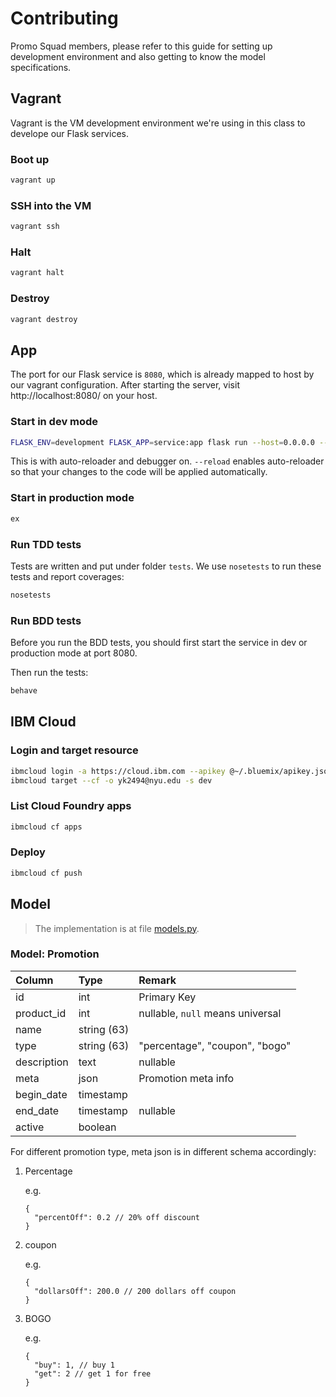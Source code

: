 # Contributing

Promo Squad members, please refer to this guide for setting up development environment and also getting to know the model specifications.

## Vagrant

Vagrant is the VM development environment we're using in this class to develope our Flask services.

### Boot up

```bash
vagrant up
```

### SSH into the VM

```bash
vagrant ssh
```

### Halt

```bash
vagrant halt
```

### Destroy

```bash
vagrant destroy
```

## App

The port for our Flask service is `8080`, which is already mapped to host by our vagrant configuration. After starting the server, visit http://localhost:8080/ on your host.

### Start in dev mode

```bash
FLASK_ENV=development FLASK_APP=service:app flask run --host=0.0.0.0 --port=8080 --reload --debugger
```

This is with auto-reloader and debugger on. `--reload` enables auto-reloader so that your changes to the code will be applied automatically.

### Start in production mode

```bash
ex
```

### Run TDD tests

Tests are written and put under folder `tests`. We use `nosetests` to run these tests and report coverages:

```bash
nosetests
```

### Run BDD tests

Before you run the BDD tests, you should first start the service in dev or production mode at port 8080.

Then run the tests:

```bash
behave
```

## IBM Cloud

### Login and target resource

```bash
ibmcloud login -a https://cloud.ibm.com --apikey @~/.bluemix/apikey.json -r us-south
ibmcloud target --cf -o yk2494@nyu.edu -s dev
```

### List Cloud Foundry apps

```bash
ibmcloud cf apps
```

### Deploy

```bash
ibmcloud cf push
```

## Model

> The implementation is at file [models.py](./service/models.py).

### Model: Promotion

| Column      | Type        | Remark                           |
| :---------- | :---------- | :------------------------------- |
| id          | int         | Primary Key                      |
| product_id  | int         | nullable, `null` means universal |
| name        | string (63) |                                  |
| type        | string (63) | "percentage", "coupon", "bogo"   |
| description | text        | nullable                         |
| meta        | json        | Promotion meta info              |
| begin_date  | timestamp   |                                  |
| end_date    | timestamp   | nullable                         |
| active      | boolean     |                                  |

For different promotion type, meta json is in different schema accordingly:

1. Percentage

   e.g.

   ```jsonc
   {
     "percentOff": 0.2 // 20% off discount
   }
   ```

2. coupon

   e.g.

   ```jsonc
   {
     "dollarsOff": 200.0 // 200 dollars off coupon
   }
   ```

3. BOGO

   e.g.

   ```jsonc
   {
     "buy": 1, // buy 1
     "get": 2 // get 1 for free
   }
   ```
